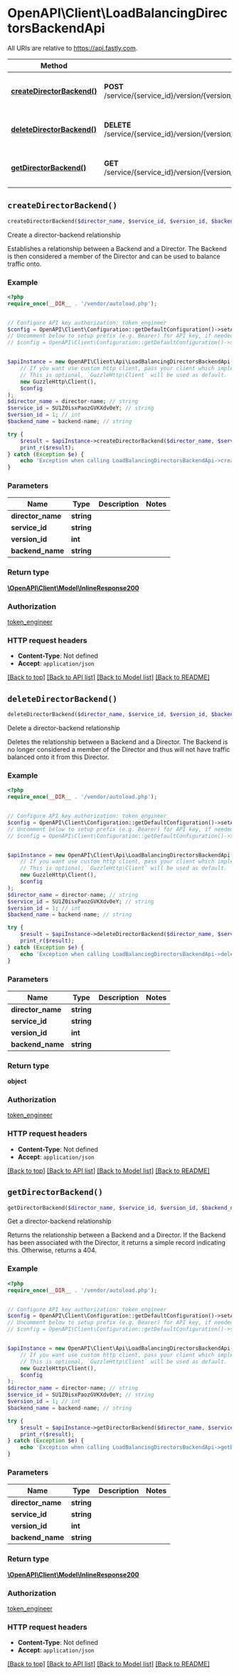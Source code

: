 # OpenAPI\Client\LoadBalancingDirectorsBackendApi

All URIs are relative to https://api.fastly.com.

Method | HTTP request | Description
------------- | ------------- | -------------
[**createDirectorBackend()**](LoadBalancingDirectorsBackendApi.md#createDirectorBackend) | **POST** /service/{service_id}/version/{version_id}/director/{director_name}/backend/{backend_name} | Create a director-backend relationship
[**deleteDirectorBackend()**](LoadBalancingDirectorsBackendApi.md#deleteDirectorBackend) | **DELETE** /service/{service_id}/version/{version_id}/director/{director_name}/backend/{backend_name} | Delete a director-backend relationship
[**getDirectorBackend()**](LoadBalancingDirectorsBackendApi.md#getDirectorBackend) | **GET** /service/{service_id}/version/{version_id}/director/{director_name}/backend/{backend_name} | Get a director-backend relationship


## `createDirectorBackend()`

```php
createDirectorBackend($director_name, $service_id, $version_id, $backend_name): \OpenAPI\Client\Model\InlineResponse200
```

Create a director-backend relationship

Establishes a relationship between a Backend and a Director. The Backend is then considered a member of the Director and can be used to balance traffic onto.

### Example

```php
<?php
require_once(__DIR__ . '/vendor/autoload.php');


// Configure API key authorization: token_engineer
$config = OpenAPI\Client\Configuration::getDefaultConfiguration()->setApiKey('Fastly-Key', 'YOUR_API_KEY');
// Uncomment below to setup prefix (e.g. Bearer) for API key, if needed
// $config = OpenAPI\Client\Configuration::getDefaultConfiguration()->setApiKeyPrefix('Fastly-Key', 'Bearer');


$apiInstance = new OpenAPI\Client\Api\LoadBalancingDirectorsBackendApi(
    // If you want use custom http client, pass your client which implements `GuzzleHttp\ClientInterface`.
    // This is optional, `GuzzleHttp\Client` will be used as default.
    new GuzzleHttp\Client(),
    $config
);
$director_name = director-name; // string
$service_id = SU1Z0isxPaozGVKXdv0eY; // string
$version_id = 1; // int
$backend_name = backend-name; // string

try {
    $result = $apiInstance->createDirectorBackend($director_name, $service_id, $version_id, $backend_name);
    print_r($result);
} catch (Exception $e) {
    echo 'Exception when calling LoadBalancingDirectorsBackendApi->createDirectorBackend: ', $e->getMessage(), PHP_EOL;
}
```

### Parameters

Name | Type | Description  | Notes
------------- | ------------- | ------------- | -------------
 **director_name** | **string**|  |
 **service_id** | **string**|  |
 **version_id** | **int**|  |
 **backend_name** | **string**|  |

### Return type

[**\OpenAPI\Client\Model\InlineResponse200**](../Model/InlineResponse200.md)

### Authorization

[token_engineer](../../README.md#token_engineer)

### HTTP request headers

- **Content-Type**: Not defined
- **Accept**: `application/json`

[[Back to top]](#) [[Back to API list]](../../README.md#endpoints)
[[Back to Model list]](../../README.md#models)
[[Back to README]](../../README.md)

## `deleteDirectorBackend()`

```php
deleteDirectorBackend($director_name, $service_id, $version_id, $backend_name): object
```

Delete a director-backend relationship

Deletes the relationship between a Backend and a Director. The Backend is no longer considered a member of the Director and thus will not have traffic balanced onto it from this Director.

### Example

```php
<?php
require_once(__DIR__ . '/vendor/autoload.php');


// Configure API key authorization: token_engineer
$config = OpenAPI\Client\Configuration::getDefaultConfiguration()->setApiKey('Fastly-Key', 'YOUR_API_KEY');
// Uncomment below to setup prefix (e.g. Bearer) for API key, if needed
// $config = OpenAPI\Client\Configuration::getDefaultConfiguration()->setApiKeyPrefix('Fastly-Key', 'Bearer');


$apiInstance = new OpenAPI\Client\Api\LoadBalancingDirectorsBackendApi(
    // If you want use custom http client, pass your client which implements `GuzzleHttp\ClientInterface`.
    // This is optional, `GuzzleHttp\Client` will be used as default.
    new GuzzleHttp\Client(),
    $config
);
$director_name = director-name; // string
$service_id = SU1Z0isxPaozGVKXdv0eY; // string
$version_id = 1; // int
$backend_name = backend-name; // string

try {
    $result = $apiInstance->deleteDirectorBackend($director_name, $service_id, $version_id, $backend_name);
    print_r($result);
} catch (Exception $e) {
    echo 'Exception when calling LoadBalancingDirectorsBackendApi->deleteDirectorBackend: ', $e->getMessage(), PHP_EOL;
}
```

### Parameters

Name | Type | Description  | Notes
------------- | ------------- | ------------- | -------------
 **director_name** | **string**|  |
 **service_id** | **string**|  |
 **version_id** | **int**|  |
 **backend_name** | **string**|  |

### Return type

**object**

### Authorization

[token_engineer](../../README.md#token_engineer)

### HTTP request headers

- **Content-Type**: Not defined
- **Accept**: `application/json`

[[Back to top]](#) [[Back to API list]](../../README.md#endpoints)
[[Back to Model list]](../../README.md#models)
[[Back to README]](../../README.md)

## `getDirectorBackend()`

```php
getDirectorBackend($director_name, $service_id, $version_id, $backend_name): \OpenAPI\Client\Model\InlineResponse200
```

Get a director-backend relationship

Returns the relationship between a Backend and a Director. If the Backend has been associated with the Director, it returns a simple record indicating this. Otherwise, returns a 404.

### Example

```php
<?php
require_once(__DIR__ . '/vendor/autoload.php');


// Configure API key authorization: token_engineer
$config = OpenAPI\Client\Configuration::getDefaultConfiguration()->setApiKey('Fastly-Key', 'YOUR_API_KEY');
// Uncomment below to setup prefix (e.g. Bearer) for API key, if needed
// $config = OpenAPI\Client\Configuration::getDefaultConfiguration()->setApiKeyPrefix('Fastly-Key', 'Bearer');


$apiInstance = new OpenAPI\Client\Api\LoadBalancingDirectorsBackendApi(
    // If you want use custom http client, pass your client which implements `GuzzleHttp\ClientInterface`.
    // This is optional, `GuzzleHttp\Client` will be used as default.
    new GuzzleHttp\Client(),
    $config
);
$director_name = director-name; // string
$service_id = SU1Z0isxPaozGVKXdv0eY; // string
$version_id = 1; // int
$backend_name = backend-name; // string

try {
    $result = $apiInstance->getDirectorBackend($director_name, $service_id, $version_id, $backend_name);
    print_r($result);
} catch (Exception $e) {
    echo 'Exception when calling LoadBalancingDirectorsBackendApi->getDirectorBackend: ', $e->getMessage(), PHP_EOL;
}
```

### Parameters

Name | Type | Description  | Notes
------------- | ------------- | ------------- | -------------
 **director_name** | **string**|  |
 **service_id** | **string**|  |
 **version_id** | **int**|  |
 **backend_name** | **string**|  |

### Return type

[**\OpenAPI\Client\Model\InlineResponse200**](../Model/InlineResponse200.md)

### Authorization

[token_engineer](../../README.md#token_engineer)

### HTTP request headers

- **Content-Type**: Not defined
- **Accept**: `application/json`

[[Back to top]](#) [[Back to API list]](../../README.md#endpoints)
[[Back to Model list]](../../README.md#models)
[[Back to README]](../../README.md)
